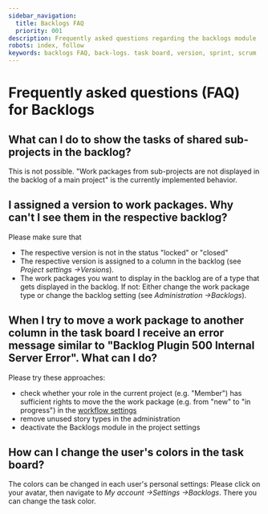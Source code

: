 ```yaml
---
sidebar_navigation:
  title: Backlogs FAQ
  priority: 001
description: Frequently asked questions regarding the backlogs module
robots: index, follow
keywords: backlogs FAQ, back-logs. task board, version, sprint, scrum
---
```


# Frequently asked questions (FAQ) for Backlogs

## What can I do to show the tasks of shared sub-projects in the backlog?

This is not possible. "Work packages from sub-projects are not displayed in the backlog of a main project" is the currently implemented behavior. 

## I assigned a version to work packages. Why can't I see them in the respective backlog?

Please make sure that

- The respective version is not in the status "locked" or "closed"
- The respective version is assigned to a column in the backlog (see *Project settings ->Versions*).
- The work packages you want to display in the backlog are of a type that gets displayed in the backlog. If not: Either change the work package type or change the backlog setting (see *Administration ->Backlogs*).

## When I try to move a work package to another column in the task board I receive an error message similar to "Backlog Plugin 500 Internal Server Error". What can I do?

Please try these approaches:

- check whether your role in the current project (e.g. "Member") has sufficient rights to move the the work package (e.g. from "new" to "in progress") in the [workflow settings](../../../system-admin-guide/manage-work-packages/work-package-workflows/)
- remove unused story types in the administration
- deactivate the Backlogs module in the project settings

## How can I change the user's colors in the task board?

The colors can be changed in each user's personal settings: Please click on your avatar, then navigate to *My account ->Settings ->Backlogs*. There you can change the task color.